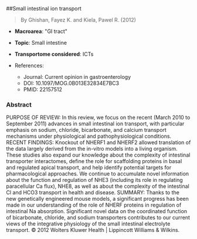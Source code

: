 ##Small intestinal ion transport

> By Ghishan, Fayez K. and Kiela, Pawel R. (2012)

- **Macroarea**: "GI tract"
- **Topic**: Small intestine
- **Transportome considered**: ICTs

- References:
  - Journal: Current opinion in gastroenterology
  - DOI: 10.1097/MOG.0B013E32834E7BC3
  - PMID: 22157512

### Abstract

PURPOSE OF REVIEW: In this review, we focus on the recent (March 2010 to September 2011) advances in small intestinal ion transport, with particular emphasis on sodium, chloride, bicarbonate, and calcium transport mechanisms under physiological and pathophysiological conditions. RECENT FINDINGS: Knockout of NHERF1 and NHERF2 allowed translation of the data largely derived from the in-vitro models into a living organism. These studies also expand our knowledge about the complexity of intestinal transporter interactomes, define the role for scaffolding proteins in basal and regulated apical transport, and help identify potential targets for pharmacological approaches. We continue to accumulate novel information about the function and regulation of NHE3 (including its role in regulating paracellular Ca flux), NHE8, as well as about the complexity of the intestinal Cl and HCO3 transport in health and disease. SUMMARY: Thanks to the new genetically engineered mouse models, a significant progress has been made in our understanding of the role of NHERF proteins in regulation of intestinal Na absorption. Significant novel data on the coordinated function of bicarbonate, chloride, and sodium transporters contributes to our current views of the integrative physiology of the small intestinal electrolyte transport. © 2012 Wolters Kluwer Health | Lippincott Williams & Wilkins.
